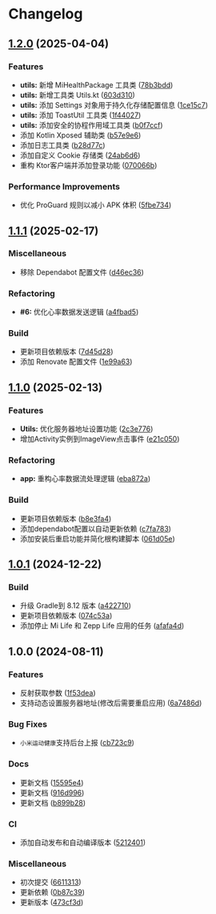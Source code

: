 # Changelog

## [1.2.0](https://github.com/xihan123/HeartRateHook/compare/v1.1.2...v1.2.0) (2025-04-04)


### Features

* **utils:** 新增 MiHealthPackage 工具类 ([78b3bdd](https://github.com/xihan123/HeartRateHook/commit/78b3bdd408737b61d016c2abdabfd12ac962b782))
* **utils:** 新增工具类 Utils.kt ([603d310](https://github.com/xihan123/HeartRateHook/commit/603d310ff845a7c4ed095f7ac295588e8cc3fd31))
* **utils:** 添加 Settings 对象用于持久化存储配置信息 ([1ce15c7](https://github.com/xihan123/HeartRateHook/commit/1ce15c754ceb9c4e7eb7685c53338eabf1cefd09))
* **utils:** 添加 ToastUtil 工具类 ([1f44027](https://github.com/xihan123/HeartRateHook/commit/1f44027e835fc9320290dacf08eb83480888d63a))
* **utils:** 添加安全的协程作用域工具类 ([b0f7ccf](https://github.com/xihan123/HeartRateHook/commit/b0f7ccfa892dff26727178e1c798588ffaef6492))
* 添加 Kotlin Xposed 辅助类 ([b57e9e6](https://github.com/xihan123/HeartRateHook/commit/b57e9e6d59443ca212d76af45dc7701415c8d2ab))
* 添加日志工具类 ([b28d77c](https://github.com/xihan123/HeartRateHook/commit/b28d77c943a98afc1deb7e007b8a5d130d047925))
* 添加自定义 Cookie 存储类 ([24ab6d6](https://github.com/xihan123/HeartRateHook/commit/24ab6d6785e9f7c9ef493696581b0a58b3364f00))
* 重构 Ktor客户端并添加登录功能 ([070066b](https://github.com/xihan123/HeartRateHook/commit/070066bd88ee8fdacc9a567b1a3c0e6d646ec3c5))


### Performance Improvements

* 优化 ProGuard 规则以减小 APK 体积 ([5fbe734](https://github.com/xihan123/HeartRateHook/commit/5fbe734a3bf431273852bed89f415dc01bda84ac))

## [1.1.1](https://github.com/xihan123/HeartRateHook/compare/v1.1.0...v1.1.1) (2025-02-17)


### Miscellaneous

* 移除 Dependabot 配置文件 ([d46ec36](https://github.com/xihan123/HeartRateHook/commit/d46ec36ac74250afff78fe9f49c20d1e87293567))


### Refactoring

* **#6:** 优化心率数据发送逻辑 ([a4fbad5](https://github.com/xihan123/HeartRateHook/commit/a4fbad59dd67e1e27de5605b5da13c2d387a1f61))


### Build

* 更新项目依赖版本 ([7d45d28](https://github.com/xihan123/HeartRateHook/commit/7d45d2832509480aea2fdbc86601313bc1f89766))
* 添加 Renovate 配置文件 ([1e99a63](https://github.com/xihan123/HeartRateHook/commit/1e99a639c1ed7654f1ff417ccc52921f3c22979b))

## [1.1.0](https://github.com/xihan123/HeartRateHook/compare/v1.0.1...v1.1.0) (2025-02-13)


### Features

* **Utils:** 优化服务器地址设置功能 ([2c3e776](https://github.com/xihan123/HeartRateHook/commit/2c3e776fcbf65e785dcf5e3a7489452613899073))
* 增加Activity实例到ImageView点击事件 ([e21c050](https://github.com/xihan123/HeartRateHook/commit/e21c050f7efa3e78765a13b995b8eb8672185319))


### Refactoring

* **app:** 重构心率数据流处理逻辑 ([eba872a](https://github.com/xihan123/HeartRateHook/commit/eba872aadc9e292803348201e954bacf2c98439f))


### Build

* 更新项目依赖版本 ([b8e3fa4](https://github.com/xihan123/HeartRateHook/commit/b8e3fa4249a3ee5424a886ae0f44e086a5cae973))
* 添加dependabot配置以自动更新依赖 ([c7fa783](https://github.com/xihan123/HeartRateHook/commit/c7fa7832a6425635bec34559f5204de31be04c4e))
* 添加安装后重启功能并简化根构建脚本 ([061d05e](https://github.com/xihan123/HeartRateHook/commit/061d05e74e06a2ee3951329cc7e1ff4166e26afb))

## [1.0.1](https://github.com/xihan123/HeartRateHook/compare/v1.0.0...v1.0.1) (2024-12-22)


### Build

* 升级 Gradle到 8.12 版本 ([a422710](https://github.com/xihan123/HeartRateHook/commit/a422710aa7e0721391ad46993126a4e160726290))
* 更新项目依赖版本 ([074c53a](https://github.com/xihan123/HeartRateHook/commit/074c53a7d654f62bfcb40b0dabfd1a8b56465ac4))
* 添加停止 Mi Life 和 Zepp Life 应用的任务 ([afafa4d](https://github.com/xihan123/HeartRateHook/commit/afafa4d0878ff2d5aeb0b8a2b42163b75de757a3))

## 1.0.0 (2024-08-11)


### Features

* 反射获取参数 ([1f53dea](https://github.com/xihan123/HeartRateHook/commit/1f53dea8272a4e6221308b9bd00df9ce87b25f33))
* 支持动态设置服务器地址(修改后需要重启应用) ([6a7486d](https://github.com/xihan123/HeartRateHook/commit/6a7486de466ae8f6163dd4306fdd99333e021a0d))


### Bug Fixes

* `小米运动健康`支持后台上报 ([cb723c9](https://github.com/xihan123/HeartRateHook/commit/cb723c934f92c73060e8a20b0363ad714f6501c0))


### Docs

* 更新文档 ([15595e4](https://github.com/xihan123/HeartRateHook/commit/15595e4929fe4597ca88deb834a3ffc4ea4bf9ca))
* 更新文档 ([916d996](https://github.com/xihan123/HeartRateHook/commit/916d996a58885c20028db4ecdd2a50f05ccdbfd1))
* 更新文档 ([b899b28](https://github.com/xihan123/HeartRateHook/commit/b899b283bb8858ffeecdb0c23418915e9092bef3))


### CI

* 添加自动发布和自动编译版本 ([5212401](https://github.com/xihan123/HeartRateHook/commit/52124015e420526383bdfe6114e6a23a502a280b))


### Miscellaneous

* 初次提交 ([6611313](https://github.com/xihan123/HeartRateHook/commit/6611313e8442d73f2a4c15b531a2b38ed09e888d))
* 更新依赖 ([0b87c39](https://github.com/xihan123/HeartRateHook/commit/0b87c391be8eaeea48a13a6910b833ef7c67ee58))
* 更新版本 ([473cf3d](https://github.com/xihan123/HeartRateHook/commit/473cf3df973c769205da83931ec2a9e97a2fb3eb))
